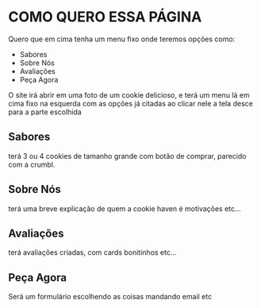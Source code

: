 # COMO QUERO ESSA PÁGINA

Quero que em cima tenha um menu fixo onde teremos opções como:

- Sabores
- Sobre Nós
- Avaliações
- Peça Agora

O site irá abrir em uma foto de um cookie delicioso, e terá um menu lá em cima fixo na esquerda com as opções já citadas ao clicar nele a tela desce para a parte escolhida

## Sabores

terá 3 ou 4 cookies de tamanho grande com botão de comprar, parecido com a crumbl.

## Sobre Nós

terá uma breve explicação de quem a cookie haven é motivações etc...

## Avaliações

terá avaliações criadas, com cards bonitinhos etc...

## Peça Agora

Será um formulário escolhendo as coisas mandando email etc
